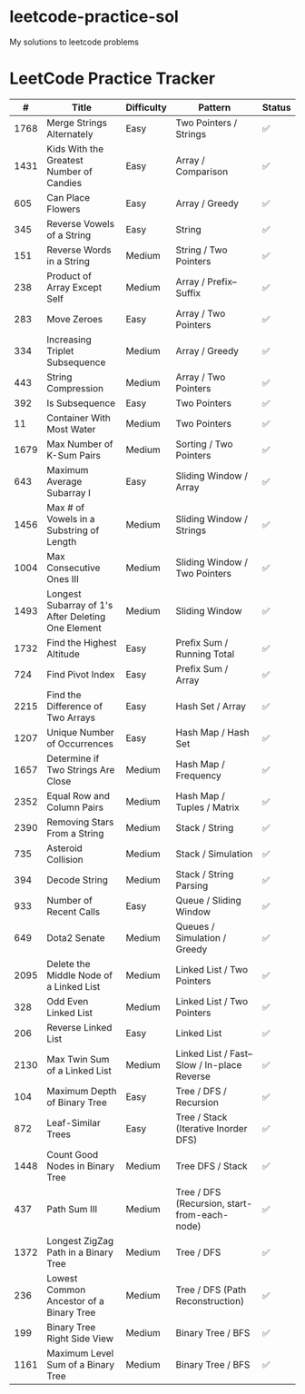 # leetcode-practice-sol
My solutions to leetcode problems


# LeetCode Practice Tracker

| #    | Title                         | Difficulty | Pattern                | Status |
|------|-------------------------------|------------|------------------------|--------|
| 1768 | Merge Strings Alternately     | Easy       | Two Pointers / Strings | ✅     |
| 1431 | Kids With the Greatest Number of Candies | Easy | Array / Comparison     | ✅     |
| 605  | Can Place Flowers              | Easy       | Array / Greedy         | ✅     |
| 345  | Reverse Vowels of a String | Easy | String | ✅ |
| 151  | Reverse Words in a String | Medium | String / Two Pointers | ✅ |
| 238  | Product of Array Except Self | Medium     | Array / Prefix–Suffix  | ✅     |
| 283  | Move Zeroes                  | Easy       | Array / Two Pointers   | ✅     |
| 334  | Increasing Triplet Subsequence | Medium     | Array / Greedy    | ✅     |
| 443  | String Compression  | Medium     | Array / Two Pointers  | ✅     |
| 392 | Is Subsequence  | Easy       | Two Pointers   | ✅     |
| 11 | Container With Most Water | Medium | Two Pointers | ✅ |
| 1679 | Max Number of K-Sum Pairs | Medium | Sorting / Two Pointers | ✅ | 
| 643  | Maximum Average Subarray I  | Easy       | Sliding Window / Array  | ✅     |
| 1456 | Max # of Vowels in a Substring of Length | Medium | Sliding Window / Strings | ✅ |
| 1004 | Max Consecutive Ones III | Medium | Sliding Window / Two Pointers | ✅     |
| 1493 | Longest Subarray of 1's After Deleting One Element | Medium | Sliding Window  | ✅ |
| 1732 | Find the Highest Altitude | Easy | Prefix Sum / Running Total | ✅     |
| 724 | Find Pivot Index | Easy | Prefix Sum / Array | ✅ |
| 2215 | Find the Difference of Two Arrays | Easy | Hash Set / Array | ✅     |
| 1207 | Unique Number of Occurrences | Easy | Hash Map / Hash Set | ✅     |
| 1657 | Determine if Two Strings Are Close | Medium | Hash Map / Frequency | ✅   |
| 2352 | Equal Row and Column Pairs | Medium | Hash Map / Tuples / Matrix | ✅     |
| 2390 | Removing Stars From a String | Medium | Stack / String | ✅     |
| 735  | Asteroid Collision | Medium | Stack / Simulation | ✅     |
| 394 | Decode String | Medium     | Stack / String Parsing | ✅     |
| 933 | Number of Recent Calls   | Easy       | Queue / Sliding Window  | ✅     |
| 649 | Dota2 Senate | Medium     | Queues / Simulation / Greedy  | ✅  
| 2095 | Delete the Middle Node of a Linked List | Medium   | Linked List / Two Pointers | ✅     |
| 328 | Odd Even Linked List | Medium     | Linked List / Two Pointers     | ✅     |
| 206  | Reverse Linked List   | Easy       | Linked List    | ✅     |
| 2130 | Max Twin Sum of a Linked List | Medium | Linked List / Fast–Slow / In-place Reverse| ✅  |
| 104  | Maximum Depth of Binary Tree       | Easy       | Tree / DFS / Recursion | ✅     |
| 872  | Leaf-Similar Trees           | Easy       | Tree / Stack (Iterative Inorder DFS) | ✅     |
| 1448 | Count Good Nodes in Binary Tree | Medium | Tree DFS / Stack | ✅ |
| 437 | Path Sum III | Medium | Tree / DFS (Recursion, start-from-each-node) | ✅ |
| 1372 | Longest ZigZag Path in a Binary Tree | Medium | Tree / DFS | ✅ |
| 236 | Lowest Common Ancestor of a Binary Tree | Medium     | Tree / DFS (Path Reconstruction) | ✅     |
| 199  | Binary Tree Right Side View     | Medium     | Binary Tree / BFS      | ✅     |
| 1161 | Maximum Level Sum of a Binary Tree | Medium     | Binary Tree / BFS      | ✅     |
